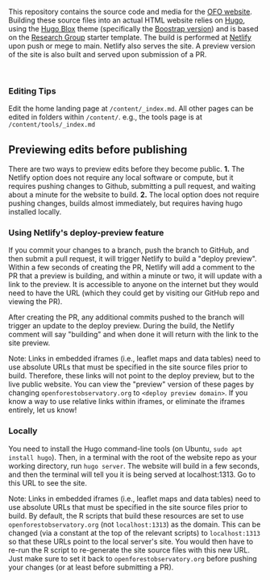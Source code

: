This repository contains the source code and media for the [OFO website](https://openforestobservatory.org). Building these source files into an actual HTML website relies on [Hugo](https://gohugo.io/), using the [Hugo Blox](https://hugoblox.com/) theme (specifically the [Boostrap version](https://bootstrap.hugoblox.com/)) and is based on the [Research Group](https://github.com/HugoBlox/theme-research-group) starter template. The build is performed at [Netlify](https://www.netlify.com/) upon push or mege to main. Netlify also serves the site. A preview version of the site is also built and served upon submission of a PR.

<br/>

### Editing Tips

Edit the home landing page at `/content/_index.md`. All other pages can be edited in folders within `/content/`. e.g., the tools page is at `/content/tools/_index.md`
  



## Previewing edits before publishing

There are two ways to preview edits before they become public. **1.** The Netlify option does not require any local software or compute, but it requires pushing changes to Github, submitting a pull request, and waiting about a minute for the website to build. **2.** The local option does not require pushing changes, builds almost immediately, but requires having hugo installed locally.

### Using Netlify's deploy-preview feature

If you commit your changes to a branch, push the branch to GitHub, and then submit a pull request, it will trigger Netlify to build a "deploy preview". Within a few seconds of creating the PR, Netlify will add a comment to the PR that a preview is building, and within a minute or two, it will update with a link to the preview. It is accessible to anyone on the internet but they would need to have the URL (which they could get by visiting our GitHub repo and viewing the PR).

After creating the PR, any additional commits pushed to the branch will trigger an update to the deploy preview. During the build, the Netlify comment will say "building" and when done it will return with the link to the site preview.

Note: Links in embedded iframes (i.e., leaflet maps and data tables) need to use absolute URLs that must be specified in the site source files prior to build. Therefore, these links will not point to the deploy preview, but to the live public website. You can view the "preview" version of these pages by changing `openforestobservatory.org` to `<deploy preview domain>`. If you know a way to use relative links within iframes, or eliminate the iframes entirely, let us know!

### Locally

You need to install the Hugo command-line tools (on Ubuntu, `sudo apt install hugo`). Then, in a terminal with the root of the website repo as your working directory, run `hugo server`. The website will build in a few seconds, and then the terminal will tell you it is being served at localhost:1313. Go to this URL to see the site.

Note: Links in embedded iframes (i.e., leaflet maps and data tables) need to use absolute URLs that must be specified in the site source files prior to build. By default, the R scripts that build these resources are set to use `openforestobservatory.org` (not `localhost:1313`) as the domain. This can be changed (via a constant at the top of the relevant scripts) to `localhost:1313` so that these URLs point to the local server's site. You would then have to re-run the R script to re-generate the site source files with this new URL. Just make sure to set it back to `openforestobservatory.org` before pushing your changes (or at least before submitting a PR).
